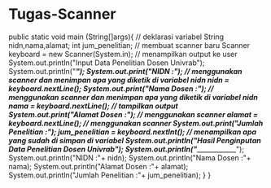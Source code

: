 # Tugas-Scanner
  public static void main (String[]args){         // deklarasi variabel         String nidn,nama,alamat;         int jum_penelitian;         // membuat scanner baru         Scanner keyboard = new Scanner(System.in);         // menampilkan output ke user         System.out.println("Input Data Penelitian Dosen Univrab");         System.out.println("___________________________________");         System.out.print("NIDN :");         // menggunakan scanner dan menimpan apa yang diketik di variabel nidn         nidn = keyboard.nextLine();         System.out.print("Nama Dosen :");         // menggunakan scanner dan menimpan apa yang diketik di variabel nidn         nama = keyboard.nextLine();         // tampilkan output         System.out.print("Alamat Dosen :");         // menggunakan scanner         alamat = keyboard.nextLine();         // menggunakan scanner         System.out.print("Jumlah Penelitian :");         jum_penelitian = keyboard.nextInt();         // menampilkan apa yang sudah di simpan di variabel         System.out.println("Hasil Penginputan Data Penelitian Dosen Univrab");         System.out.println("_______________________________________________");         System.out.println("NIDN :"+ nidn);         System.out.println("Nama Dosen :"+ nama);         System.out.println("Alamat Dosen :"+ alamat);         System.out.println("Jumlah Penelitian :"+ jum_penelitian);        }  }

